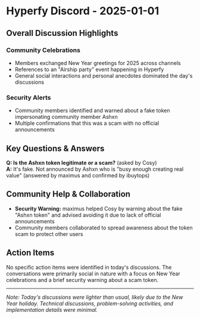 # Hyperfy Discord - 2025-01-01

## Overall Discussion Highlights

### Community Celebrations
- Members exchanged New Year greetings for 2025 across channels
- References to an "Airship party" event happening in Hyperfy
- General social interactions and personal anecdotes dominated the day's discussions

### Security Alerts
- Community members identified and warned about a fake token impersonating community member Ashxn
- Multiple confirmations that this was a scam with no official announcements

## Key Questions & Answers

**Q: Is the Ashxn token legitimate or a scam?** (asked by Cosy)  
**A:** It's fake. Not announced by Ashxn who is "busy enough creating real value" (answered by maximus and confirmed by ibuytops)

## Community Help & Collaboration

- **Security Warning:** maximus helped Cosy by warning about the fake "Ashxn token" and advised avoiding it due to lack of official announcements
- Community members collaborated to spread awareness about the token scam to protect other users

## Action Items

No specific action items were identified in today's discussions. The conversations were primarily social in nature with a focus on New Year celebrations and a brief security warning about a scam token.

---

*Note: Today's discussions were lighter than usual, likely due to the New Year holiday. Technical discussions, problem-solving activities, and implementation details were minimal.*